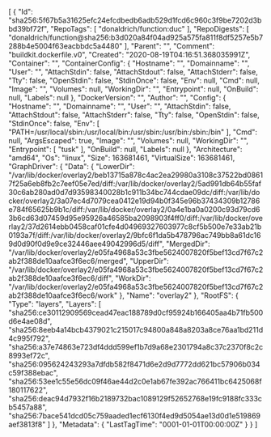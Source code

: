 [
  {
    "Id": "sha256:5f67b5a31625efc24efcdbedb6adb529d1fcd6c960c3f9be7202d3bbd39bf72f",
    "RepoTags": [
      "donaldrich/function:duc"
    ],
    "RepoDigests": [
      "donaldrich/function@sha256:b3d020a84f04ad925a575fa811f8df5257e5b7288b4e5004f63eacbbdc5a4480"
    ],
    "Parent": "",
    "Comment": "buildkit.dockerfile.v0",
    "Created": "2020-08-19T04:16:51.368035991Z",
    "Container": "",
    "ContainerConfig": {
      "Hostname": "",
      "Domainname": "",
      "User": "",
      "AttachStdin": false,
      "AttachStdout": false,
      "AttachStderr": false,
      "Tty": false,
      "OpenStdin": false,
      "StdinOnce": false,
      "Env": null,
      "Cmd": null,
      "Image": "",
      "Volumes": null,
      "WorkingDir": "",
      "Entrypoint": null,
      "OnBuild": null,
      "Labels": null
    },
    "DockerVersion": "",
    "Author": "",
    "Config": {
      "Hostname": "",
      "Domainname": "",
      "User": "",
      "AttachStdin": false,
      "AttachStdout": false,
      "AttachStderr": false,
      "Tty": false,
      "OpenStdin": false,
      "StdinOnce": false,
      "Env": [
        "PATH=/usr/local/sbin:/usr/local/bin:/usr/sbin:/usr/bin:/sbin:/bin"
      ],
      "Cmd": null,
      "ArgsEscaped": true,
      "Image": "",
      "Volumes": null,
      "WorkingDir": "",
      "Entrypoint": [
        "tusk"
      ],
      "OnBuild": null,
      "Labels": null
    },
    "Architecture": "amd64",
    "Os": "linux",
    "Size": 163681461,
    "VirtualSize": 163681461,
    "GraphDriver": {
      "Data": {
        "LowerDir": "/var/lib/docker/overlay2/beb13715a878c4ac2ea29980a3108c37522bd08617f25a6eb8fb2c7eef05e7ed/diff:/var/lib/docker/overlay2/5ad991db64b55faf30c6ab280ad0d7d93598340028b1c911b34bc744cdae09dc/diff:/var/lib/docker/overlay2/3a07ec4d7079cea0412e19d94b0f345e96b37434309b12786e784f65625b9b1c/diff:/var/lib/docker/overlay2/0a4e1ba0a0200c93d79cd63b6cd63d07459d95e95926a46585ba2098903f4ff0/diff:/var/lib/docker/overlay2/37d2614ebb0458caf01cfe4d04969327603977c8cf5b500e7e33ab21b0193a7f/diff:/var/lib/docker/overlay2/9bfc6f1da5b478796ac749bb8a61dc169d0d90f0d9e9ce32446aee49042996d5/diff",
        "MergedDir": "/var/lib/docker/overlay2/e05fa4968a53c3fbe5624007820f5bef13cd7f67c2ab2f388de10aafce3f6ec6/merged",
        "UpperDir": "/var/lib/docker/overlay2/e05fa4968a53c3fbe5624007820f5bef13cd7f67c2ab2f388de10aafce3f6ec6/diff",
        "WorkDir": "/var/lib/docker/overlay2/e05fa4968a53c3fbe5624007820f5bef13cd7f67c2ab2f388de10aafce3f6ec6/work"
      },
      "Name": "overlay2"
    },
    "RootFS": {
      "Type": "layers",
      "Layers": [
        "sha256:ce30112909569cead47eac188789d0cf95924b166405aa4b71fb500d6e4ae08d",
        "sha256:8eeb4a14bcb4379021c215017c94800a848a8203a8ce76aa1bd211d4c995f792",
        "sha256:a37e74863e723df4ddd599ef1b7d9a68e2301794a8c37c2370f8c2c8993ef72c",
        "sha256:095624243293a7dfdb582f8471d6e2d9d7772dd621bc57906b034c59f388ebac",
        "sha256:53ee1c55e56dc09f46ae44d2c0e1ab67fe392ac766411bc6425068f180117622",
        "sha256:deac94d7932f16b2189732bac1089129f52652768e19fc9188fc333cb5457a88",
        "sha256:7bace541dcd05c759aaded1ecf6130f4ed9d5054ae13d0d1e519869aef3813f8"
      ]
    },
    "Metadata": {
      "LastTagTime": "0001-01-01T00:00:00Z"
    }
  }
]
